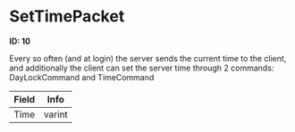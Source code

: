 # SetTimePacket

**ID: 10**  

Every so often (and at login) the server sends the current time to the client, and additionally the client can set the server time through 2 commands: DayLockCommand and TimeCommand

<table><thead><tr><th>Field</th><th>Info</th></tr></thead><tbody>
<tr><td>Time</td><td>varint</td></tr>
</tbody></table>